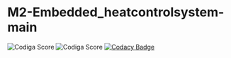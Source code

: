 # M2-Embedded_heatcontrolsystem-main

![Codiga Score](https://api.codiga.io/project/33062/score/svg)
![Codiga Score](https://api.codiga.io/project/33062/status/svg)
[![Codacy Badge](https://app.codacy.com/project/badge/Grade/172fc98013714522a421a58eb4728f6f)](https://www.codacy.com/gh/VedaHarini/M2-Embedded_heatcontrolsystem-main/dashboard?utm_source=github.com&amp;utm_medium=referral&amp;utm_content=VedaHarini/M2-Embedded_heatcontrolsystem-main&amp;utm_campaign=Badge_Grade)
